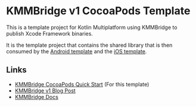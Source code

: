 # KMMBridge v1 CocoaPods Template

This is a template project for Kotlin Multiplatform using KMMBridge to publish Xcode Framework binaries.

It is the template project that contains the shared library that is then consumed by the [Android template](https://github.com/touchlab/KMMBridgeSPMQuickStart-Android) and 
the [iOS template](https://github.com/touchlab/KMMBridgeCocoaPodsQuickStart-iOS). 

## Links

* [KMMBridge CocoaPods Quick Start](https://touchlab.co/kmmbridge/cocoapodsquickstart) (For this template)
* [KMMBridge v1 Blog Post](https://touchlab.co/kmmbridge-v1)
* [KMMBridge Docs](https://touchlab.co/kmmbridge/)
